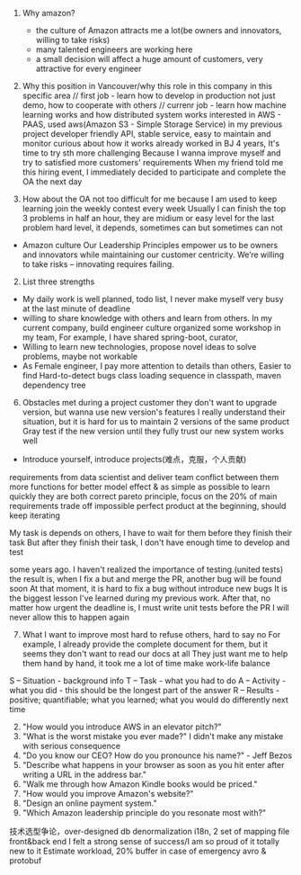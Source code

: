1. Why amazon?
    * the culture of Amazon attracts me a lot(be owners and innovators, willing to take risks)
    * many talented engineers are working here
    * a small decision will affect a huge amount of customers, very attractive for every engineer

2. Why this position in Vancouver/why this role in this company in this specific area
// first job - learn how to develop in production not just demo, how to cooperate with others
// currenr job - learn how machine learning works and how distributed system works
interested in AWS - PAAS, used aws(Amazon S3 - Simple Storage Service) in my previous project
developer friendly API, stable service, easy to maintain and monitor
curious about how it works
already worked in BJ 4 years, It's time to try sth more challenging
Because I wanna improve myself and try to satisfied more customers' requirements
When my friend told me this hiring event, I immediately decided to participate and complete the OA the next day


3. How about the OA
not too difficult for me
because I am used to keep learning
join the weekly contest every week
Usually I can finish the top 3 problems in half an hour, they are midium or easy level
for the last problem hard level, it depends, sometimes can but sometimes can not

* Amazon culture
Our Leadership Principles empower us to
be owners and innovators
while maintaining our customer centricity.
We’re willing to take risks – innovating requires failing.


2. List three strengths
- My daily work is well planned, todo list, I never make myself very busy at the last minute of deadline
- willing to share knowledge with others and learn from others. In my current company, build engineer culture
  organized some workshop in my team, For example, I have shared spring-boot, curator,
- Willing to learn new technologies, propose novel ideas to solve problems, maybe not workable
- As Female engineer, I pay more attention to details than others, Easier to find Hard-to-detect bugs
class loading sequence in classpath, maven dependency tree


6. Obstacles met during a project
customer they don't want to upgrade version, but wanna use new version's features
I really understand their situation, but it is hard for us to maintain 2 versions of the same product
Gray test
if the new version
until they fully trust our new system works well

- Introduce yourself, introduce projects(难点，克服，个人贡献)


requirements from data scientist and deliver team
conflict between them
more functions for better model effect & as simple as possible to learn quickly
they are both correct
pareto principle, focus on the 20% of main requirements
trade off
impossible perfect product at the beginning, should keep iterating


My task is depends on others, I have to wait for them before they finish their task
But after they finish their task, I don't have enough time to develop and test


some years ago. I haven't realized the importance of testing.(united tests)
the result is, when I fix a but and merge the PR, another bug will be found soon
At that moment, it is hard to fix a bug without introduce new bugs
It is the biggest lesson I've learned during my previous work.
After that, no matter how urgent the deadline is, I must write unit tests before the PR
I will never allow this to happen again

7. What I want to improve most
hard to refuse others, hard to say no
For example, I already provide the complete document for them, but it seems they don't want to read our docs at all
They just want me to help them hand by hand, it took me a lot of time
make work-life balance

S – Situation - background info
T – Task - what you had to do
A – Activity - what you did - this should be the longest part of the answer
R – Results - positive; quantifiable; what you learned; what you would do differently next time

2. "How would you introduce AWS in an elevator pitch?"
3. "What is the worst mistake you ever made?"
I didn't make any mistake with serious consequence
8. "Do you know our CEO? How do you pronounce his name?"  - Jeff Bezos
15. "Describe what happens in your browser as soon as you hit enter after writing a URL in the address bar."
17. "Walk me through how Amazon Kindle books would be priced."
20. "How would you improve Amazon's website?"
25. "Design an online payment system."
29. "Which Amazon leadership principle do you resonate most with?"


技术选型争论，over-designed
db denormalization
i18n, 2 set of mapping file front&back end
I felt a strong sense of success/I am so proud of it
totally new to it
Estimate workload, 20% buffer in case of emergency
avro & protobuf
